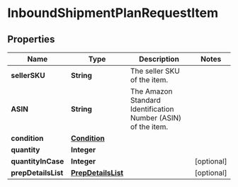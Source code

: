 # InboundShipmentPlanRequestItem

## Properties
Name | Type | Description | Notes
------------ | ------------- | ------------- | -------------
**sellerSKU** | **String** | The seller SKU of the item. | 
**ASIN** | **String** | The Amazon Standard Identification Number (ASIN) of the item. | 
**condition** | [**Condition**](Condition.md) |  | 
**quantity** | **Integer** |  | 
**quantityInCase** | **Integer** |  |  [optional]
**prepDetailsList** | [**PrepDetailsList**](PrepDetailsList.md) |  |  [optional]

